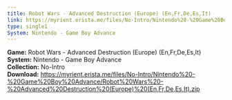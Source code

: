 ```yaml
---
title: Robot Wars - Advanced Destruction (Europe) (En,Fr,De,Es,It)
link: https://myrient.erista.me/files/No-Intro/Nintendo%20-%20Game%20Boy%20Advance/Robot%20Wars%20-%20Advanced%20Destruction%20(Europe)%20(En,Fr,De,Es,It).zip
type: single1
System: Nintendo - Game Boy Advance
---
```

<b>Game:</b> Robot Wars - Advanced Destruction (Europe) (En,Fr,De,Es,It)<br>
<b>System:</b> Nintendo - Game Boy Advance<br>
<b>Collection:</b> No-Intro<br>
<b>Download:</b> https://myrient.erista.me/files/No-Intro/Nintendo%20-%20Game%20Boy%20Advance/Robot%20Wars%20-%20Advanced%20Destruction%20(Europe)%20(En,Fr,De,Es,It).zip